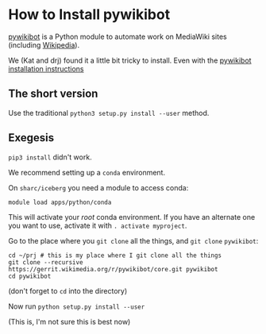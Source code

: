 # How to Install pywikibot

[pywikibot](https://www.mediawiki.org/wiki/Manual:Pywikibot) is a Python module
to automate work on MediaWiki sites (including [Wikipedia](wikipedia.org)).

We (Kat and drj) found it a little bit tricky to install.
Even with the [pywikibot installation instructions](https://www.wikidata.org/wiki/Wikidata:Pywikibot_-_Python_3_Tutorial/Setting_up_Shop)

## The short version

Use the traditional `python3 setup.py install --user` method.

## Exegesis

`pip3 install` didn't work.

We recommend setting up a `conda` environment.

On `sharc/iceberg` you need a module to access conda:

    module load apps/python/conda
    
This will activate your _root_ conda environment.
If you have an alternate one you want to use, activate it with `. activate myproject`.

Go to the place where you `git clone` all the things, and `git clone` `pywikibot`:

    cd ~/prj # this is my place where I git clone all the things
    git clone --recursive https://gerrit.wikimedia.org/r/pywikibot/core.git pywikibot
    cd pywikibot

(don't forget to `cd` into the directory)

Now run `python setup.py install --user`

(This is, I'm not sure this is best now)

